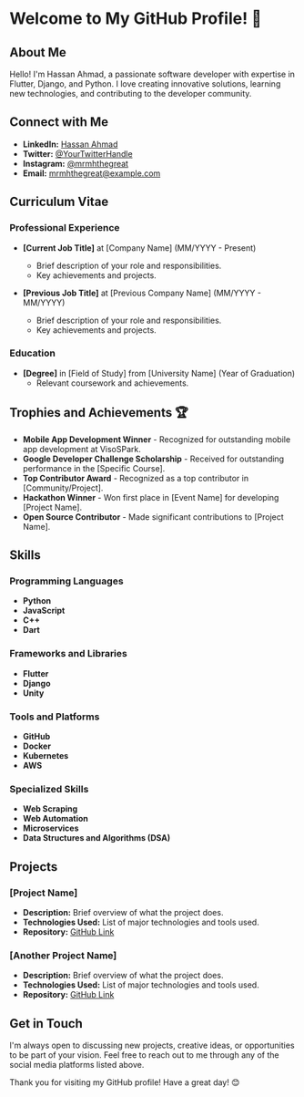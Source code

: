 # Welcome to My GitHub Profile! 👋

## About Me

Hello! I'm Hassan Ahmad, a passionate software developer with expertise in Flutter, Django, and Python. I love creating innovative solutions, learning new technologies, and contributing to the developer community. 

## Connect with Me

- **LinkedIn:** [Hassan Ahmad](https://www.linkedin.com/in/hassaan-ahmad-1678b5218/)
- **Twitter:** [@YourTwitterHandle](https://twitter.com/YourTwitterHandle)
- **Instagram:** [@mrmhthegreat](https://www.instagram.com/mrmhthegreat)
- **Email:** mrmhthegreat@example.com

## Curriculum Vitae

### Professional Experience

- **[Current Job Title]** at [Company Name] (MM/YYYY - Present)
  - Brief description of your role and responsibilities.
  - Key achievements and projects.

- **[Previous Job Title]** at [Previous Company Name] (MM/YYYY - MM/YYYY)
  - Brief description of your role and responsibilities.
  - Key achievements and projects.

### Education

- **[Degree]** in [Field of Study] from [University Name] (Year of Graduation)
  - Relevant coursework and achievements.

## Trophies and Achievements 🏆

- **Mobile App Development Winner** - Recognized for outstanding mobile app development at VisoSPark.
- **Google Developer Challenge Scholarship** - Received for outstanding performance in the [Specific Course].
- **Top Contributor Award** - Recognized as a top contributor in [Community/Project].
- **Hackathon Winner** - Won first place in [Event Name] for developing [Project Name].
- **Open Source Contributor** - Made significant contributions to [Project Name].

## Skills

### Programming Languages

- **Python**
- **JavaScript**
- **C++**
- **Dart**

### Frameworks and Libraries

- **Flutter**
- **Django**
- **Unity**

### Tools and Platforms

- **GitHub**
- **Docker**
- **Kubernetes**
- **AWS**

### Specialized Skills

- **Web Scraping**
- **Web Automation**
- **Microservices**
- **Data Structures and Algorithms (DSA)**

## Projects

### [Project Name]

- **Description:** Brief overview of what the project does.
- **Technologies Used:** List of major technologies and tools used.
- **Repository:** [GitHub Link](https://github.com/yourusername/projectname)

### [Another Project Name]

- **Description:** Brief overview of what the project does.
- **Technologies Used:** List of major technologies and tools used.
- **Repository:** [GitHub Link](https://github.com/yourusername/projectname)

## Get in Touch

I'm always open to discussing new projects, creative ideas, or opportunities to be part of your vision. Feel free to reach out to me through any of the social media platforms listed above.

Thank you for visiting my GitHub profile! Have a great day! 😊
